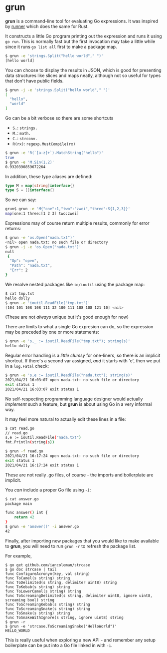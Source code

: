 # grun

**grun** is a command-line tool for evaluating Go expressions. It was inspired by
[runner](https://github.com/stevedonovan/runner) which does the same for Rust.

It constructs a little Go program printing out the expression and runs it using `go run`.
This is normally fast but the first invocation may take a little while since
it runs `go list all` first to make a package map.

```sh
$ grun -e 'strings.Split("hello world"," ")'
[hello world]
```
You can choose to display the results in JSON, which is good for presenting data
structures like slices and maps neatly, although not so useful for
types that don't have public fields.

```sh
$ grun -j -e 'strings.Split("hello world"," ")'
[
  "hello",
  "world"
]
```

Go can be a bit verbose so there are some shortcuts

- `S.`: `strings.`
- `M.`: `math.`
- `C.`: `strconv.`
- `R(rx)`: `regexp.MustCompile(rx)`

```sh
$ grun -e 'R(`[a-z]+`).MatchString("hello")'
true
$ grun -e 'M.Sin(1.2)'
0.9320390859672264
```

In addition, these type aliases are defined:

```go
type M = map[string]interface{}
type S = []interface{}
```
So we can say:
```sh
grun$ grun -e 'M{"one":1,"two":"zwei","three":S{1,2,3}}'
map[one:1 three:[1 2 3] two:zwei]
```

Expressions may of course return multiple results, commonly for error returns:

```sh
$ grun -e 'os.Open("nada.txt")'
<nil> open nada.txt: no such file or directory
$ grun -j -e 'os.Open("nada.txt")'
null
 {
  "Op": "open",
  "Path": "nada.txt",
  "Err": 2
}
```

We resolve nested packages like `io/ioutil` using the package map:

```sh
$ cat tmp.txt
hello dolly
$ grun -e 'ioutil.ReadFile("tmp.txt")'
[104 101 108 108 111 32 100 111 108 108 121 10] <nil>
```

(These are not _always_ unique but it's good enough for now)

There are limits to what a single Go expresion can do, so the expression may be
preceded by one or more statements:

```sh
$ grun -e 's,_ := ioutil.ReadFile("tmp.txt"); string(s)'
hello dolly
```

Regular error handling is a _little clumsy_ for one-liners, so there is an implicit
shortcut. If there's a second var assigned, _and_ it starts with 'e', then we put in
a `log.Fatal` check:

```sh
$ grun -e 's,e := ioutil.ReadFile("nada.txt"); string(s)'
2021/04/21 16:03:07 open nada.txt: no such file or directory
exit status 1
2021/04/21 16:03:07 exit status 1
```
No self-respecting programming language designer would actually _implement_ such a feature,
but **grun** is about using Go in a very informal way.

It may feel more natural to actually edit these lines in a file:

```sh
$ cat read.go
// read.go
s,e := ioutil.ReadFile("nada.txt")
fmt.Println(string(s))

$ grun -f read.go
2021/04/21 16:17:24 open nada.txt: no such file or directory
exit status 1
2021/04/21 16:17:24 exit status 1
```
These are not really .go files, of course - the imports and boilerplate are implicit.

You _can_ include a proper Go file using `-i`:

```sh
$ cat answer.go
package main

func answer() int {
	return 42
}
$ grun -e 'answer()' -i answer.go
42
```

Finally, after importing new packages that you would like to make available to **grun**,
you will need to run `grun -r` to refresh the package list.

For example,

```
$ go get github.com/iancoleman/strcase
$ go doc strcase | tail
func ConfigureAcronym(key, val string)
func ToCamel(s string) string
func ToDelimited(s string, delimiter uint8) string
func ToKebab(s string) string
func ToLowerCamel(s string) string
func ToScreamingDelimited(s string, delimiter uint8, ignore uint8, screaming bool) string
func ToScreamingKebab(s string) string
func ToScreamingSnake(s string) string
func ToSnake(s string) string
func ToSnakeWithIgnore(s string, ignore uint8) string
$ grun -r
$ grun -e 'strcase.ToScreamingSnake("HelloWorld")'
HELLO_WORLD
```
This is really useful when exploring a new API - and remember any setup boilerplate
can be put into a Go file linked in with `-i`.
